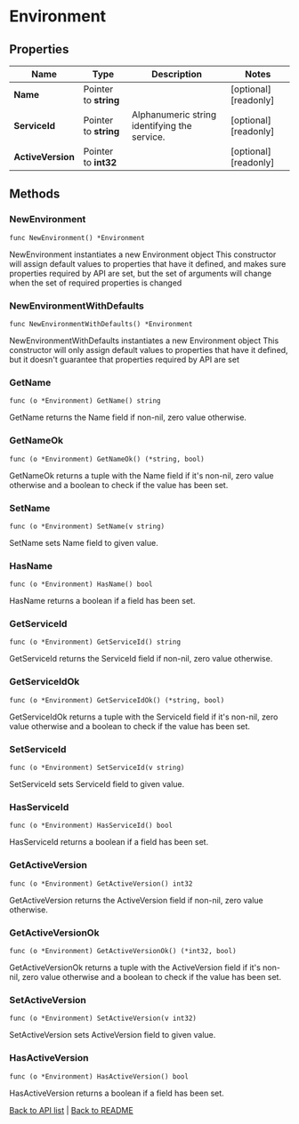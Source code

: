 # Environment

## Properties

Name | Type | Description | Notes
------------ | ------------- | ------------- | -------------
**Name** | Pointer to **string** |  | [optional] [readonly] 
**ServiceId** | Pointer to **string** | Alphanumeric string identifying the service. | [optional] [readonly] 
**ActiveVersion** | Pointer to **int32** |  | [optional] [readonly] 

## Methods

### NewEnvironment

`func NewEnvironment() *Environment`

NewEnvironment instantiates a new Environment object
This constructor will assign default values to properties that have it defined,
and makes sure properties required by API are set, but the set of arguments
will change when the set of required properties is changed

### NewEnvironmentWithDefaults

`func NewEnvironmentWithDefaults() *Environment`

NewEnvironmentWithDefaults instantiates a new Environment object
This constructor will only assign default values to properties that have it defined,
but it doesn't guarantee that properties required by API are set

### GetName

`func (o *Environment) GetName() string`

GetName returns the Name field if non-nil, zero value otherwise.

### GetNameOk

`func (o *Environment) GetNameOk() (*string, bool)`

GetNameOk returns a tuple with the Name field if it's non-nil, zero value otherwise
and a boolean to check if the value has been set.

### SetName

`func (o *Environment) SetName(v string)`

SetName sets Name field to given value.

### HasName

`func (o *Environment) HasName() bool`

HasName returns a boolean if a field has been set.

### GetServiceId

`func (o *Environment) GetServiceId() string`

GetServiceId returns the ServiceId field if non-nil, zero value otherwise.

### GetServiceIdOk

`func (o *Environment) GetServiceIdOk() (*string, bool)`

GetServiceIdOk returns a tuple with the ServiceId field if it's non-nil, zero value otherwise
and a boolean to check if the value has been set.

### SetServiceId

`func (o *Environment) SetServiceId(v string)`

SetServiceId sets ServiceId field to given value.

### HasServiceId

`func (o *Environment) HasServiceId() bool`

HasServiceId returns a boolean if a field has been set.

### GetActiveVersion

`func (o *Environment) GetActiveVersion() int32`

GetActiveVersion returns the ActiveVersion field if non-nil, zero value otherwise.

### GetActiveVersionOk

`func (o *Environment) GetActiveVersionOk() (*int32, bool)`

GetActiveVersionOk returns a tuple with the ActiveVersion field if it's non-nil, zero value otherwise
and a boolean to check if the value has been set.

### SetActiveVersion

`func (o *Environment) SetActiveVersion(v int32)`

SetActiveVersion sets ActiveVersion field to given value.

### HasActiveVersion

`func (o *Environment) HasActiveVersion() bool`

HasActiveVersion returns a boolean if a field has been set.


[Back to API list](../README.md#documentation-for-api-endpoints) | [Back to README](../README.md)


